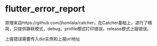 # flutter_error_report

原理来自https://github.com/jhomlala/catcher，在Catcher基础上，进行了精简，只提供静默模式，debug、profile模式打印错误，release模式上报错误。

上报错误需要传入dio实例和上报url地址